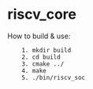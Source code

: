 # riscv_core

How to build & use:
```
    1. mkdir build
    2. cd build
    3. cmake ../
    4. make
    5. ./bin/riscv_soc
```